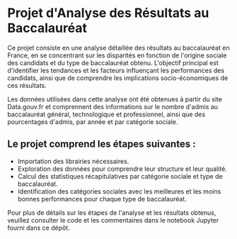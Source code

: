 # Projet d'Analyse des Résultats au Baccalauréat
Ce projet consiste en une analyse détaillée des résultats au baccalauréat en France, en se concentrant sur les disparités en fonction de l'origine sociale des candidats et du type de baccalauréat obtenu. L'objectif principal est d'identifier les tendances et les facteurs influençant les performances des candidats, ainsi que de comprendre les implications socio-économiques de ces résultats.

Les données utilisées dans cette analyse ont été obtenues à partir du site Data.gouv.fr et comprennent des informations sur le nombre d'admis au baccalauréat général, technologique et professionnel, ainsi que des pourcentages d'admis, par année et par catégorie sociale.

## Le projet comprend les étapes suivantes :

- Importation des librairies nécessaires.
- Exploration des données pour comprendre leur structure et leur qualité.
- Calcul des statistiques récapitulatives par catégorie sociale et type de baccalauréat.
- Identification des catégories sociales avec les meilleures et les moins bonnes performances pour chaque type de baccalauréat.

Pour plus de détails sur les étapes de l'analyse et les résultats obtenus, veuillez consulter le code et les commentaires dans le notebook Jupyter fourni dans ce dépôt.
